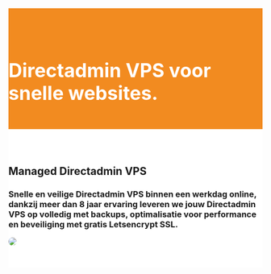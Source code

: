 <div class="jumbotron text-center" style="/* background-color: white !important; */padding: 1.5rem 0rem;margin-bottom: -1.5rem;background-color: #f28b20;border-radius: 0rem;">
<div class="container"> 
    <div class="container-fluid text-center" style="padding: 1.2rem 0rem;color: white;">

<h1 style="display: inline-block;padding-top: .3125rem;padding-bottom: .3125rem;margin-right: 1rem;font-size: 2.35rem;">
<i class="fal fa-cloud" style="color: white;/* font-size: 20px; */"></i> Directadmin VPS voor snelle websites.
</h1>
</div>
</div>
</div>

<div class="jumbotron text-center" style="background-color: white !important;padding: 1.5rem 0rem;margin-bottom: -1rem;">
<div class="container">
<br>
<div style="margin-bottom: 20px;" class="row">
  <div> </div>
    <div style="margin-top: 30px;" class="col-sm-7">
      <h2 style="/*! font-family: Melbourne,sans-serif; */">Managed Directadmin VPS</h2>
<h3>Snelle en veilige Directadmin VPS binnen een werkdag online, dankzij meer dan 8 jaar ervaring leveren we jouw Directadmin VPS op volledig met backups, optimalisatie voor performance en beveiliging met gratis Letsencrypt SSL.
</h3>
  </div>
  <div class="col-sm-5">
<img class="img-fluid" style="max-width: 450px;border-radius: 25px;" src="https://directadmin.com/img/update/index/slide-2.png">
  </div>
</div>
</div>
</div>